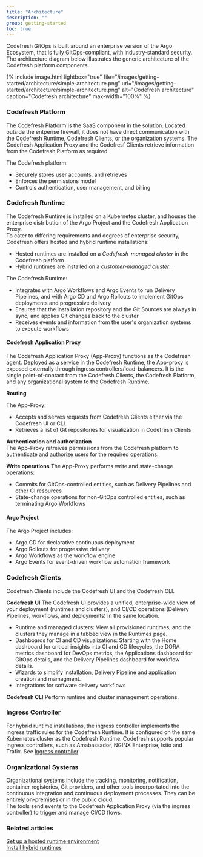 ```yaml
---
title: "Architecture"
description: ""
group: getting-started
toc: true
---
```


Codefresh GitOps is built around an enterprise version of the Argo Ecosystem,  that is fully GitOps-compliant, with industry-standard security.
The architecture diagram below illustrates the generic architecture of the Codefresh platform components. 


{% include
image.html
lightbox="true"
file="/images/getting-started/architecture/simple-architecture.png"
url="/images/getting-started/architecture/simple-architecture.png"
alt="Codefresh architecture"
caption="Codefresh architecture"
max-width="100%"
%}

### Codefresh Platform 
The Codefresh Platform is the SaaS component in the solution. Located outside the entperise firewall, it does not have direct communication with the Codefresh Runtime, Codefresh Clients, or the organization systems. The Codefresh Application Proxy and the Codefresf Clients retrieve  information from the Codefresh Platform as required.

The Codefresh platform:
* Securely stores user accounts, and retrieves   
* Enforces the permissions model 
* Controls authentication, user management, and billing

### Codefresh Runtime
The Codefresh Runtime is installed on a Kubernetes cluster, and houses the enterprise distribution of the Argo Project and the Codefresh Application Proxy.  
To cater to differing requirements and degrees of enterprise security, Codefresh offers hosted and hybrid runtime installations:  

* Hosted runtimes are installed on a _Codefresh-managed cluster_ in the Codefresh platform
* Hybrid runtimes are installed on a _customer-managed cluster_. 

The Codefresh Runtime:
* Integrates with Argo Workflows and Argo Events to run Delivery Pipelines, and with Argo CD and Argo Rollouts to implement GitOps deployments and progressive delivery
* Ensures that the installation repository and the Git Sources are always in sync, and applies Git changes back to the cluster
* Receives events and information from the user's organization systems to execute workflows

#### Codefresh Application Proxy
The Codefresh Application Proxy (App-Proxy) functions as the Codefresh agent. Deployed as a service in the Codefresh Runtime, the App-proxy is exposed externally through ingress controllers/load-balancers. It is the single point-of-contact from the Codefresh Clients, the Codefresh Platform, and any organizational system to the Codefresh Runtime. 

**Routing**  

The App-Proxy:
* Accepts and serves requests from Codefresh Clients either via the Codefresh UI or CLI. 
* Retrieves a list of Git repositories for visualization in Codefresh Clients

**Authentication and authorization**  
The App-Proxy retreives permissions from the Codefresh platform to authenticate and authorize users for the required operations.  


**Write operations**
The App-Proxy performs write and state-change operations:
* Commits for GitOps-controlled entities, such as Delivery Pipelines and other CI resources
* State-change operations for non-GitOps controlled entities, such as terminating Argo Workflows


#### Argo Project 

The Argo Project includes:
* Argo CD for declarative continuous deployment 
* Argo Rollouts for progressive delivery 
* Argo Workflows as the workflow engine 
* Argo Events for event-driven workflow automation framework

### Codefresh Clients
Codefresh Clients include the Codefresh UI and the Codefresh CLI.

**Codefresh UI**
The Codefresh UI provides a unified, enterprise-wide view of your deployment (runtimes and clusters), and CI/CD operations (Delivery Pipelines, workflows, and deployments) in the same location.
* Runtime and managed clusters: View all provisioned runtimes, and the clusters they manage in a tabbed view in the Runtimes page.   
* Dashboards for CI and CD visualizations: Starting with the Home dashboard for critical insights into CI and CD lifecycles, the DORA metrics dashboard for DevOps metrics, the Applications dashboard for GitOps details, and the Delivery Pipelines dashboard for workflow details.
* Wizards to simplify installation, Delivery Pipeline and application creation and mamagment.
* Integrations for software delivery workflows

**Codefresh CLI**
Perform runtime and cluster management operations.


### Ingress Controller
For hybrid runtime installations, the ingress controller implements the ingress traffic rules for the Codefresh Runtime. It is configured on the same Kubernetes cluster as the Codefresh Runtime. Codefresh supports popular ingress controllers, such as Amabassador, NGINX Enterprise, Istio and Trafix. See [Ingress controller]({{site.baseurl}}/docs/runtime/requirements/#ingress-controller).
                
### Organizational Systems
Organizational systems include the tracking, monitoring, notification, container registeries, Git providers, and other tools incorportated into the continuous integration and continuous deployment processes. They can be entirely on-premises or in the public cloud.   
The tools send events to the Codefresh Application Proxy (via the ingress controller) to trigger and manage CI/CD flows. 

### Related articles
[Set up a hosted runtime environment]({{site.baseurl}}/docs/runtime/hosted-runtime/)  
[Install hybrid runtimes]({{site.baseurl}}/docs/runtime/installation/)



